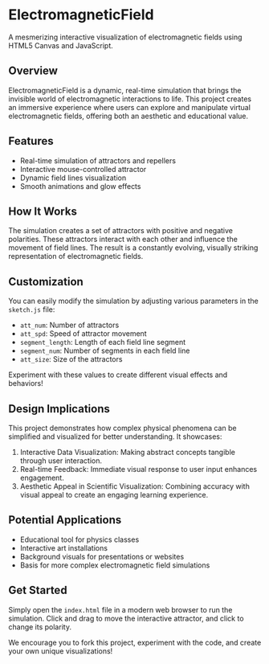 # ElectromagneticField

A mesmerizing interactive visualization of electromagnetic fields using HTML5 Canvas and JavaScript.

## Overview

ElectromagneticField is a dynamic, real-time simulation that brings the invisible world of electromagnetic interactions to life. This project creates an immersive experience where users can explore and manipulate virtual electromagnetic fields, offering both an aesthetic and educational value.

## Features

- Real-time simulation of attractors and repellers
- Interactive mouse-controlled attractor
- Dynamic field lines visualization
- Smooth animations and glow effects

## How It Works

The simulation creates a set of attractors with positive and negative polarities. These attractors interact with each other and influence the movement of field lines. The result is a constantly evolving, visually striking representation of electromagnetic fields.

## Customization

You can easily modify the simulation by adjusting various parameters in the `sketch.js` file:

- `att_num`: Number of attractors
- `att_spd`: Speed of attractor movement
- `segment_length`: Length of each field line segment
- `segment_num`: Number of segments in each field line
- `att_size`: Size of the attractors

Experiment with these values to create different visual effects and behaviors!

## Design Implications

This project demonstrates how complex physical phenomena can be simplified and visualized for better understanding. It showcases:

1. Interactive Data Visualization: Making abstract concepts tangible through user interaction.
2. Real-time Feedback: Immediate visual response to user input enhances engagement.
3. Aesthetic Appeal in Scientific Visualization: Combining accuracy with visual appeal to create an engaging learning experience.

## Potential Applications

- Educational tool for physics classes
- Interactive art installations
- Background visuals for presentations or websites
- Basis for more complex electromagnetic field simulations

## Get Started

Simply open the `index.html` file in a modern web browser to run the simulation. Click and drag to move the interactive attractor, and click to change its polarity.

We encourage you to fork this project, experiment with the code, and create your own unique visualizations!